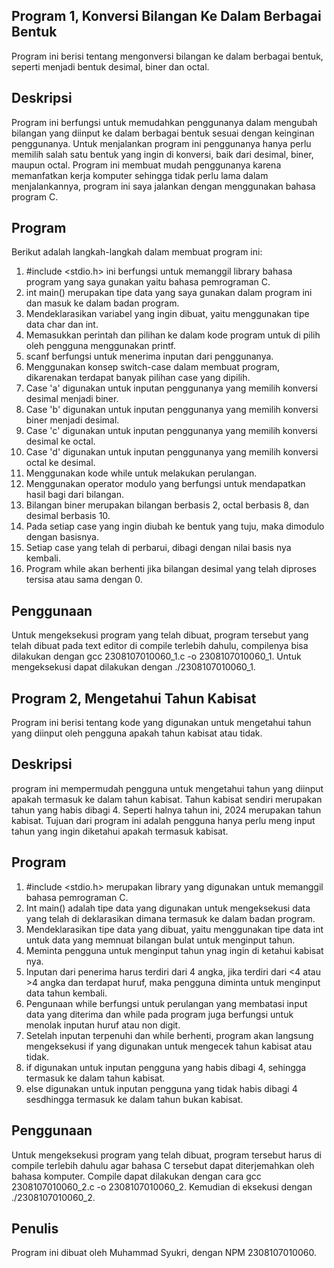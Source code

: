 ## Program 1, Konversi Bilangan Ke Dalam Berbagai Bentuk
  Program ini berisi tentang mengonversi bilangan ke dalam berbagai bentuk, seperti menjadi bentuk desimal, biner dan octal.

## Deskripsi
  Program ini berfungsi untuk memudahkan penggunanya dalam mengubah bilangan yang diinput ke dalam berbagai bentuk sesuai dengan keinginan penggunanya. Untuk menjalankan program ini
penggunanya hanya perlu memilih salah satu bentuk yang ingin di konversi, baik dari desimal, biner, maupun octal. Program ini membuat mudah penggunanya karena memanfatkan kerja komputer
sehingga tidak perlu lama dalam menjalankannya, program ini saya jalankan dengan menggunakan bahasa program C.

## Program 
Berikut adalah langkah-langkah dalam membuat program ini:
1. #include <stdio.h> ini berfungsi untuk memanggil library bahasa program yang saya gunakan yaitu bahasa pemrograman C.
2. int main() merupakan tipe data yang saya gunakan dalam program ini dan masuk ke dalam badan program.
3. Mendeklarasikan variabel yang ingin dibuat, yaitu menggunakan tipe data char dan int.
4. Memasukkan perintah dan pilihan ke dalam kode program untuk di pilih oleh pengguna menggunakan printf.
5. scanf berfungsi untuk menerima inputan dari penggunanya.
6. Menggunakan konsep switch-case dalam membuat program, dikarenakan terdapat banyak pilihan case yang dipilih.
7. Case 'a' digunakan untuk inputan penggunanya yang memilih konversi desimal menjadi biner.
8. Case 'b' digunakan untuk inputan penggunanya yang memilih konversi biner menjadi desimal.
9. Case 'c' digunakan untuk inputan penggunanya yang memilih konversi desimal ke octal.
10. Case 'd' digunakan untuk inputan penggunanya yang memilih konversi octal ke desimal.
11. Menggunakan kode while untuk melakukan perulangan.
12. Menggunakan operator modulo yang berfungsi untuk mendapatkan hasil bagi dari bilangan.
13. Bilangan biner merupakan bilangan berbasis 2, octal berbasis 8, dan desimal berbasis 10.
14. Pada setiap case yang ingin diubah ke bentuk yang tuju, maka dimodulo dengan basisnya.
15. Setiap case yang telah di perbarui, dibagi dengan nilai basis nya kembali.
16. Program while akan berhenti jika bilangan desimal yang telah diproses tersisa atau sama dengan 0.

## Penggunaan
  Untuk mengeksekusi program yang telah dibuat, program tersebut yang telah dibuat pada text editor di compile terlebih dahulu,
compilenya bisa dilakukan dengan gcc 2308107010060_1.c -o 2308107010060_1. Untuk mengeksekusi dapat dilakukan dengan ./2308107010060_1.

## Program 2, Mengetahui Tahun Kabisat
  Program ini berisi tentang kode yang digunakan untuk mengetahui tahun yang diinput oleh pengguna apakah tahun kabisat atau tidak.

## Deskripsi
  program ini mempermudah pengguna untuk mengetahui tahun yang diinput apakah termasuk ke dalam tahun kabisat. Tahun kabisat sendiri merupakan tahun yang habis dibagi 4.
Seperti halnya tahun ini, 2024 merupakan tahun kabisat. Tujuan dari program ini adalah pengguna hanya perlu meng input tahun yang ingin diketahui apakah termasuk kabisat.

## Program
1. #include <stdio.h> merupakan library yang digunakan untuk memanggil bahasa pemrograman C.
2. Int main() adalah tipe data yang digunakan untuk mengeksekusi data yang telah di deklarasikan dimana termasuk ke dalam badan program.
3. Mendeklarasikan tipe data yang dibuat, yaitu menggunakan tipe data int untuk data yang memnuat bilangan bulat untuk menginput tahun.
4. Meminta pengguna untuk menginput tahun ynag  ingin di ketahui kabisat nya.
5. Inputan dari penerima harus terdiri dari 4 angka, jika terdiri dari <4 atau >4 angka dan terdapat huruf, maka pengguna diminta untuk menginput data tahun kembali.
6. Pengunaan while berfungsi untuk perulangan yang membatasi input data yang diterima dan while pada program juga berfungsi untuk menolak inputan huruf atau non digit.
7. Setelah inputan terpenuhi dan while berhenti, program akan langsung mengeksekusi if yang digunakan untuk mengecek tahun kabisat atau tidak.
8. if digunakan untuk inputan pengguna yang habis dibagi 4, sehingga termasuk ke dalam tahun kabisat.
9. else digunakan untuk inputan pengguna yang tidak habis dibagi 4 sesdhingga termasuk ke dalam tahun bukan kabisat.

## Penggunaan
  Untuk mengeksekusi program yang telah dibuat, program tersebut harus di compile terlebih dahulu agar bahasa C tersebut dapat diterjemahkan oleh bahasa komputer.
Compile dapat dilakukan dengan cara gcc 2308107010060_2.c -o 2308107010060_2. Kemudian di eksekusi dengan ./2308107010060_2.

## Penulis
  Program ini dibuat oleh Muhammad Syukri, dengan NPM 2308107010060.
  
